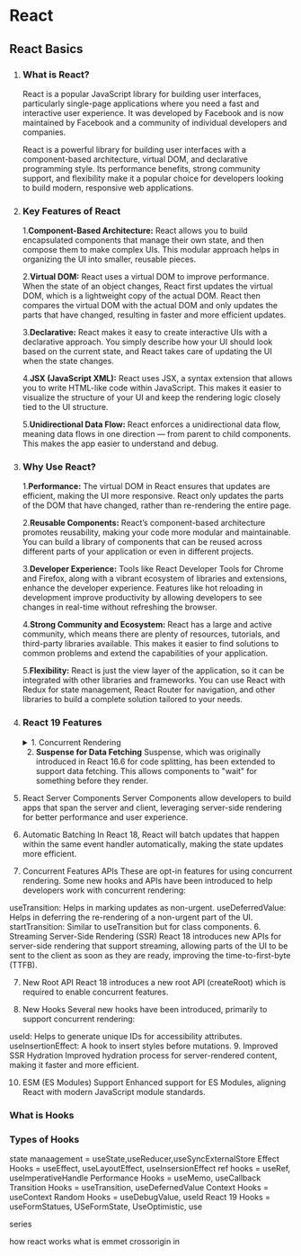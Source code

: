 


# React

## React Basics

1.  ### What is React?

    React is a popular JavaScript library for building user interfaces, particularly single-page applications where you need a fast and interactive user experience. It was developed by Facebook and is now maintained by Facebook and a community of individual developers and companies.

    React is a powerful library for building user interfaces with a component-based architecture, virtual DOM, and declarative programming style. Its performance benefits, strong community support, and flexibility make it a popular choice for developers looking to build modern, responsive web applications.

2. ### Key Features of React
    
    1.**Component-Based Architecture:** React allows you to build encapsulated components that manage their own state, and then compose them to make complex UIs. This modular approach helps in organizing the UI into smaller, reusable pieces.

    2.**Virtual DOM:** React uses a virtual DOM to improve performance. When the state of an object changes, React first updates the virtual DOM, which is a lightweight copy of the actual DOM. React then compares the virtual DOM with the actual DOM and only updates the parts that have changed, resulting in faster and more efficient updates.

    3.**Declarative:** React makes it easy to create interactive UIs with a declarative approach. You simply describe how your UI should look based on the current state, and React takes care of updating the UI when the state changes.

    4.**JSX (JavaScript XML):** React uses JSX, a syntax extension that allows you to write HTML-like code within JavaScript. This makes it easier to visualize the structure of your UI and keep the rendering logic closely tied to the UI structure.

    5.**Unidirectional Data Flow:** React enforces a unidirectional data flow, meaning data flows in one direction — from parent to child components. This makes the app easier to understand and debug.


3. ### Why Use React?
    1.**Performance:** The virtual DOM in React ensures that updates are efficient, making the UI more responsive. React only updates the parts of the DOM that have changed, rather than re-rendering the entire page.

    2.**Reusable Components:** React’s component-based architecture promotes reusability, making your code more modular and maintainable. You can build a library of components that can be reused across different parts of your application or even in different projects.

    3.**Developer Experience:** Tools like React Developer Tools for Chrome and Firefox, along with a vibrant ecosystem of libraries and extensions, enhance the developer experience. Features like hot reloading in development improve productivity by allowing developers to see changes in real-time without refreshing the browser.

    4.**Strong Community and Ecosystem:** React has a large and active community, which means there are plenty of resources, tutorials, and third-party libraries available. This makes it easier to find solutions to common problems and extend the capabilities of your application.

    5.**Flexibility:** React is just the view layer of the application, so it can be integrated with other libraries and frameworks. You can use React with Redux for state management, React Router for navigation, and other libraries to build a complete solution tailored to your needs.

4. ### React 19 Features
   <details>
   <summary>
   1. Concurrent Rendering
   </summary>
   Concurrent rendering is a set of new rendering behaviors in React that help apps stay responsive and gracefully adjust to the user’s device capabilities and network speed.

   **Automatic Batching:** Automatically batches updates inside promises, setTimeout, native event handlers, or any other event.

   **Transitions:** A new primitive for managing asynchronous state transitions, allowing for more fine-grained control over visual loading states.
   </details>

   2. **Suspense for Data Fetching**
Suspense, which was originally introduced in React 16.6 for code splitting, has been extended to support data fetching. This allows components to "wait" for something before they render.

3. React Server Components
Server Components allow developers to build apps that span the server and client, leveraging server-side rendering for better performance and user experience.

4. Automatic Batching
In React 18, React will batch updates that happen within the same event handler automatically, making the state updates more efficient.

5. Concurrent Features APIs
These are opt-in features for using concurrent rendering. Some new hooks and APIs have been introduced to help developers work with concurrent rendering:

useTransition: Helps in marking updates as non-urgent.
useDeferredValue: Helps in deferring the re-rendering of a non-urgent part of the UI.
startTransition: Similar to useTransition but for class components.
6. Streaming Server-Side Rendering (SSR)
React 18 introduces new APIs for server-side rendering that support streaming, allowing parts of the UI to be sent to the client as soon as they are ready, improving the time-to-first-byte (TTFB).

7. New Root API
React 18 introduces a new root API (createRoot) which is required to enable concurrent features.

8. New Hooks
Several new hooks have been introduced, primarily to support concurrent rendering:

useId: Helps to generate unique IDs for accessibility attributes.
useInsertionEffect: A hook to insert styles before mutations.
9. Improved SSR Hydration
Improved hydration process for server-rendered content, making it faster and more efficient.

10. ESM (ES Modules) Support
Enhanced support for ES Modules, aligning React with modern JavaScript module standards.


### What is Hooks


### Types of Hooks
state manaagement = useState,useReducer,useSyncExternalStore
Effect Hooks = useEffect, useLayoutEffect, useInsersionEffect
ref hooks = useRef, useImperativeHandle
Performance Hooks = useMemo, useCallback
Transition Hooks = useTransition, useDefernedValue
Context Hooks = useContext
Random Hooks = useDebugValue, useId
React 19 Hooks = useFormStatues, USeFormState, UseOptimistic, use


series

how react works
what is emmet
crossorigin in <script> tag
react and react-dom packages
render vs return 
async and defer
bundilers -vite, parcel, webpack
hot module replacement HMR
file watcher algorithm

transitive dependencies
browser list package-babel
pollyfill
tree shaking - removing unwanted code
react key reconcilliation
jsx - sanitization

components
functional and class based
component composition

//jsx mandodatory?

react.fragment


react fiber
why we not use index as key

react variable 

2.39
ffffff

react and react dom
event handlers
react props
controlled and uncontrolled elements
babel
class vs function
render
immutable
create-react-app
state - state rules

life cycle methods
1.constructor
2.render.
3.componentdidmount
4.componentdidupdate
5.componentwillunmound




bbbbbbbbbbbbbbbbbbbb
components
jsx
props
composition
rendering
virtual dom
diffing or diffs
reconciliation
event handling
states
controlled and uncontrolled components
types of hooks(state hooks, context hools, ref hooks, effect hooks , performance hooks)
purity
portals
suspense
error boundaries


## React Router

what is react router and why?
<BrowserRouter/>
<HashRouter/>
<Routes/>
<Route/>
<Link/>
<NavLink/>


url parameters vs search parameters
useParams, useSearchParams hook

relative path vs absolute path(it has '/')
default route <Route path="*" element={<notFound/>}>
useNavigate
useLocation()

nested route
descented routed
<outlet>
index route

dynamic routing
dynamic import
static bundling
code splitting
react.lazy
suspense
code bundling
protected routes
public routes
role based routes